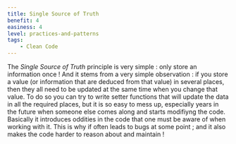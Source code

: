 ```yaml
---
title: Single Source of Truth
benefit: 4
easiness: 4
level: practices-and-patterns
tags:
    - Clean Code
---
```


The *Single Source of Truth* principle is very simple : only store an information once !
And it stems from a very simple observation : if you store a value (or information that are deduced from that value) in several places, then they all need to be updated at the same time when you change that value. To do so you can try to write setter functions that will update the data in all the required places, but it is so easy to mess up, especially years in the future when someone else comes along and starts modifiyng the code. Basically it introduces oddities in the code that one must be aware of when working with it. This is why if often leads to bugs at some point ; and it also makes the code harder to reason about and maintain !